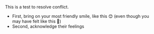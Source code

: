 This is a test to resolve conflict.
* First, bring on your most friendly smile, like this :blush: (even though you may have felt like this :triumph:)
* Second, acknowledge their feelings
